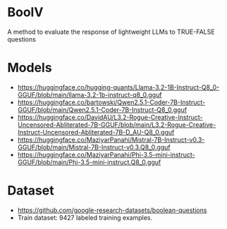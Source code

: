 # BoolV
A method to evaluate the response of lightweight LLMs to TRUE-FALSE questions

# Models
- https://huggingface.co/hugging-quants/Llama-3.2-1B-Instruct-Q8_0-GGUF/blob/main/llama-3.2-1b-instruct-q8_0.gguf
- https://huggingface.co/bartowski/Qwen2.5.1-Coder-7B-Instruct-GGUF/blob/main/Qwen2.5.1-Coder-7B-Instruct-Q8_0.gguf
- https://huggingface.co/DavidAU/L3.2-Rogue-Creative-Instruct-Uncensored-Abliterated-7B-GGUF/blob/main/L3.2-Rogue-Creative-Instruct-Uncensored-Abliterated-7B-D_AU-Q8_0.gguf
- https://huggingface.co/MaziyarPanahi/Mistral-7B-Instruct-v0.3-GGUF/blob/main/Mistral-7B-Instruct-v0.3.Q8_0.gguf
- https://huggingface.co/MaziyarPanahi/Phi-3.5-mini-instruct-GGUF/blob/main/Phi-3.5-mini-instruct.Q8_0.gguf

# Dataset
- https://github.com/google-research-datasets/boolean-questions
- Train dataset: 9427 labeled training examples.
